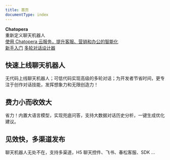 ```yaml
---
title: 首页
documentType: index
---
```


<style type="text/css">
footer{
  position: relative;
}
</style>

<div class="hero">
  <div class="wrap">
    <div class="text">
      <strong>Chatopera</strong>
    </div>
    <div class="minitext">
     重新定义聊天机器人
    </div>
    <div class="buttons-unit-small">
      <a class="version-link" href="https://bot.chatopera.com">使用 Chatopera 云服务，提升客服、营销和办公的智能化</a>
    </div>
    <div class="buttons-unit">
      <a href="/products/chatbot-platform/tutorials/index.html" class="button"><i class="glyphicon glyphicon-send"></i>新手入门</a>
      <a href="/products/chatbot-platform/howto-guides/convs/cde-install.html" class="button"><i class="glyphicon glyphicon-download"></i>多轮对话设计器</a>
    </div>
  </div>
</div>
<div class="key-section">
  <div class="container">
    <div class="row">
      <div class="col-md-8 col-md-offset-2 text-center">
        <i class="glyphicon glyphicon-magnet"></i>
        <section>
          <h2>快速上线聊天机器人</h2>
          <p class="lead">无代码上线聊天机器人；可低代码实现高级的多轮对话；为开发者节省时间，更专注于创作对话技能，发挥想象力和无限创造力！</p>
        </section>
      </div>
    </div>
  </div>
</div>
<div class="counter-key-section">
  <div class="container">
    <div class="row">
      <div class="col-md-8 col-md-offset-2 text-center">
        <i class="glyphicon glyphicon-leaf"></i>
        <section>
          <h2>费力小而收效大</h2>
          <p class="lead">省力！内置大语言模型，实现兜底问答，支持大数据对话历史分析，一键生成优化建议。</p>
        </section>
      </div>
    </div>
  </div>
</div>
<div class="key-section">
  <div class="container content">
    <div class="row">
      <div class="col-md-8 col-md-offset-2 text-center">
        <i class="glyphicon glyphicon-flash"></i>
        <section>
          <h2>见效快，多渠道发布</h2>
          <p class="lead">聊天机器人无处不在，支持多渠道，H5 聊天控件、飞书、春松客服、SDK ... </p>
        </section>
      </div>
    </div>
  </div>
</div>
